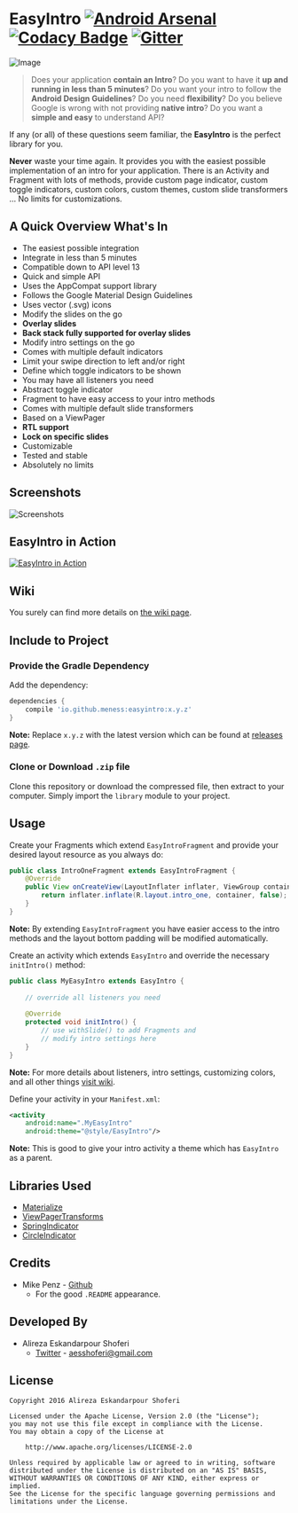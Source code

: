 # EasyIntro [![Android Arsenal](https://img.shields.io/badge/Android%20Arsenal-EasyIntro-green.svg?style=true)](https://android-arsenal.com/details/1/3448) [![Codacy Badge](https://api.codacy.com/project/badge/grade/e93c6273804a4dbc91a298a66fed99be)](https://www.codacy.com/app/aesshoferi/EasyIntro) [![Gitter](https://badges.gitter.im/meNESS/EasyIntro.svg)](https://gitter.im/meNESS/EasyIntro?utm_source=badge&utm_medium=badge&utm_campaign=pr-badge)
![Image](https://raw.githubusercontent.com/meNESS/EasyIntro/master/banner.png)
> Does your application **contain an Intro**? Do you want to have it **up and running in less than 5 minutes**? Do you want your intro to follow the **Android Design Guidelines**? Do you need **flexibility**? Do you believe Google is wrong with not providing **native intro**? Do you want a **simple and easy** to understand API?

If any (or all) of these questions seem familiar, the **EasyIntro** is the perfect library for you.

**Never** waste your time again. It provides you with the easiest possible implementation of an intro for your application. There is an Activity and Fragment with lots of methods, provide custom page indicator, custom toggle indicators, custom colors, custom themes, custom slide transformers … No limits for customizations.

## A Quick Overview What's In
* The easiest possible integration
* Integrate in less than 5 minutes
* Compatible down to API level 13
* Quick and simple API
* Uses the AppCompat support library
* Follows the Google Material Design Guidelines
* Uses vector (.svg) icons
* Modify the slides on the go
* **Overlay slides**
* **Back stack fully supported for overlay slides**
* Modify intro settings on the go
* Comes with multiple default indicators
* Limit your swipe direction to left and/or right
* Define which toggle indicators to be shown
* You may have all listeners you need
* Abstract toggle indicator
* Fragment to have easy access to your intro methods
* Comes with multiple default slide transformers
* Based on a ViewPager
* **RTL support**
* **Lock on specific slides**
* Customizable
* Tested and stable
* Absolutely no limits

## Screenshots
![Screenshots](https://raw.githubusercontent.com/meNESS/EasyIntro/master/screenshots/1.jpg)

## EasyIntro in Action
[![EasyIntro in Action](http://img.youtube.com/vi/JhRS1w-sTOM/0.jpg)](http://www.youtube.com/watch?v=JhRS1w-sTOM)

## Wiki
You surely can find more details on [the wiki page](https://github.com/meNESS/EasyIntro/wiki).

## Include to Project
### Provide the Gradle Dependency
Add the dependency:
```gradle
dependencies {
	compile 'io.github.meness:easyintro:x.y.z'
}
```
**Note:** Replace `x.y.z` with the latest version which can be found at [releases page](https://github.com/meNESS/EasyIntro/releases).
### Clone or Download `.zip` file
Clone this repository or download the compressed file, then extract to your computer. Simply import the `library` module to your project.

## Usage
Create your Fragments which extend `EasyIntroFragment` and provide your desired layout resource as you always do:
```java
public class IntroOneFragment extends EasyIntroFragment {
    @Override
    public View onCreateView(LayoutInflater inflater, ViewGroup container, Bundle savedInstanceState) {
        return inflater.inflate(R.layout.intro_one, container, false);
    }
}
```
**Note:** By extending `EasyIntroFragment` you have easier access to the intro methods and the layout bottom padding will be modified automatically.

Create an activity which extends `EasyIntro` and override the necessary `initIntro()` method:
```java
public class MyEasyIntro extends EasyIntro {
    
    // override all listeners you need
    
    @Override
    protected void initIntro() {
        // use withSlide() to add Fragments and
        // modify intro settings here
    }
}
```
**Note:** For more details about listeners, intro settings, customizing colors, and all other things [visit wiki](https://github.com/meNESS/EasyIntro/wiki).

Define your activity in your `Manifest.xml`:
```xml
<activity
	android:name=".MyEasyIntro"
	android:theme="@style/EasyIntro"/>
```
**Note:** This is good to give your intro activity a theme which has `EasyIntro` as a parent.

## Libraries Used
- [Materialize](https://github.com/mikepenz/Materialize)
- [ViewPagerTransforms](https://github.com/ToxicBakery/ViewPagerTransforms)
- [SpringIndicator](https://github.com/chenupt/SpringIndicator)
- [CircleIndicator](https://github.com/ongakuer/CircleIndicator)

## Credits
- Mike Penz - [Github](https://github.com/mikepenz)
    - For the good `.README` appearance.

## Developed By
- Alireza Eskandarpour Shoferi
    - [Twitter](https://twitter.com/enormoustheory) - [aesshoferi@gmail.com](mailto:aesshoferi@gmail.com)

## License
    Copyright 2016 Alireza Eskandarpour Shoferi
    
    Licensed under the Apache License, Version 2.0 (the "License");
    you may not use this file except in compliance with the License.
    You may obtain a copy of the License at
    
		http://www.apache.org/licenses/LICENSE-2.0
    
    Unless required by applicable law or agreed to in writing, software
    distributed under the License is distributed on an "AS IS" BASIS,
    WITHOUT WARRANTIES OR CONDITIONS OF ANY KIND, either express or implied.
    See the License for the specific language governing permissions and
    limitations under the License.
